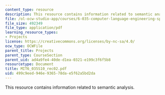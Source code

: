 ```yaml
---
content_type: resource
description: This resource contains information related to semantic analysis.
file: /ol-ocw-studio-app/courses/6-035-computer-language-engineering-spring-2010/499c9eed946e936578dae5f62a5bd2da_MIT6_035S10_rec02.pdf
file_size: 492349
file_type: application/pdf
learning_resource_types:
- Projects
license: https://creativecommons.org/licenses/by-nc-sa/4.0/
ocw_type: OCWFile
parent_title: Projects
parent_type: CourseSection
parent_uid: ad4a9fe4-40de-d1ea-0321-e199c3f6f5b8
resourcetype: Document
title: MIT6_035S10_rec02.pdf
uid: 499c9eed-946e-9365-78da-e5f62a5bd2da
---
```

This resource contains information related to semantic analysis.